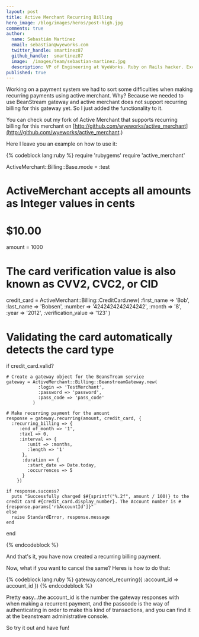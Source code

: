 ```yaml
---
layout: post
title: Active Merchant Recurring Billing
hero_image: /blog/images/heros/post-high.jpg
comments: true
author:
  name: Sebastián Martínez
  email: sebastian@wyeworks.com
  twitter_handle: smartinez87
  github_handle:  smartinez87
  image:  /images/team/sebastian-martinez.jpg
  description: VP of Engineering at WyeWorks. Ruby on Rails hacker. ExceptionNotification maintainer. Coffee & bacon lover.
published: true
---
```

Working on a payment system we had to sort some difficulties when making recurring payments using active merchant. Why? Because we needed to use BeanStream gateway and active merchant does not support recurring billing for this gateway yet.
So I just added the functionality to it.

<!--more-->

You can check out my fork of Active Merchant that supports recurring billing for this merchant on [http://github.com/wyeworks/active_merchant](http://github.com/wyeworks/active_merchant.)

Here I leave you an example on how to use it:

{% codeblock lang:ruby %}
require 'rubygems'
require 'active_merchant'

 ActiveMerchant::Billing::Base.mode = :test

  # ActiveMerchant accepts all amounts as Integer values in cents
  # $10.00
  amount = 1000

  # The card verification value is also known as CVV2, CVC2, or CID
  credit_card = ActiveMerchant::Billing::CreditCard.new(
                  :first_name         => 'Bob',
                  :last_name          => 'Bobsen',
                  :number             => '4242424242424242',
                  :month              => '8',
                  :year               => '2012',
                  :verification_value => '123'
                )

  # Validating the card automatically detects the card type
  if credit_card.valid?

    # Create a gateway object for the BeansTream service
    gateway = ActiveMerchant::Billing::BeanstreamGateway.new(
                :login => 'TestMerchant',
                :password => 'password',
                :pass_code => 'pass_code'
              )

    # Make recurring payment for the amount
    response = gateway.recurring(amount, credit_card, {
      :recurring_billing => {
         :end_of_month => '1',
         :tax1 => 0,
         :interval => {
            :unit => :months,
            :length => '1'
          },
          :duration => {
            :start_date => Date.today,
            :occurrences => 5
          }
        })

    if response.success?
      puts "Successfully charged $#{sprintf("%.2f", amount / 100)} to the credit card #{credit_card.display_number}. The Account number is #{response.params['rbAccountId']}"
    else
      raise StandardError, response.message
    end
  end

{% endcodeblock %}

And that's it, you have now created a recurring billing payment.

Now, what if you want to cancel the same?
Heres is how to do that:

{% codeblock lang:ruby %}
 gateway.cancel_recurring({ :account_id => account_id })
{% endcodeblock %}

Pretty easy...the account_id is the number the gateway responses with when making a recurrent payment, and the passcode is the way of authenticating  in order to make this kind of transactions, and you can find it at the beanstream administrative console.

So try it out and have fun!
